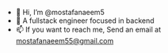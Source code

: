 - 👋 Hi, I’m @mostafanaeem5
- 👀 A fullstack engineer focused in backend
- 📫 If you want to reach me, Send an email at mostafanaeem55@gmail.com

<!---
mostafanaeem5/mostafanaeem5 is a ✨ special ✨ repository because its `README.md` (this file) appears on your GitHub profile.
You can click the Preview link to take a look at your changes.
--->

